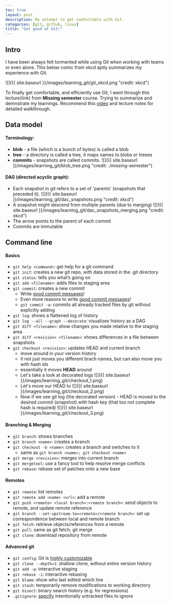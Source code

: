 ```yaml
---
toc: true
layout: post
description: My attempt to get comfortable with Git.
categories: [git, github, linux]
title: "Get good at Git!"
---
```


## Intro

I have been always felt tormented while using Git when working with teams or even alone. This below comic from xkcd aptly summarizes my experience with Git.

![]({{ site.baseurl }}/images/learning_git/git_xkcd.png "credit: xkcd")

To finally get comfortable, and efficiently use Git, I went through this lecture(link) from **Missing semester** course. Trying to summarize and demnstrate my learnings. Recommend this [video](https://missing.csail.mit.edu/2020/version-control/) and lecture notes for detailed walkthrough.

## Data model

#### Terminology:
- **blob** - a file (which is a bunch of bytes) is called a blob 
- **tree** - a directory is called a tree, it maps names to blobs or treees
- **commits** - snapshots are called commits.
    ![]({{ site.baseurl }}/images/learning_git/blob_tree.png "credit: ./missing-semester")

#### DAG (directed acyclic graph):
- Each snapshot in git refers to a set of 'parents' (snapshots that preceded it).
    ![]({{ site.baseurl }}/images/learning_git/dac_snapshots.png "credit: xkcd")
- A snapshot might descend from multiple parents (due to merging)
    ![]({{ site.baseurl }}/images/learning_git/dac_snapshots_merging.png "credit: xkcd")
- The arrow points to the parent of each commit
- Commits are immutable

## Command line

#### Basics
- ```git help <command>```: get help for a git command
- ```git init```: creates a new git repo, with data stored in the .git directory
- ```git status```: tells you what’s going on
- ```git add <filename>```: adds files to staging area
- ```git commit```: creates a new commit
    - Write [good commit messages](https://tbaggery.com/2008/04/19/a-note-about-git-commit-messages.html)!
    - Even more reasons to write [good commit messages](https://chris.beams.io/posts/git-commit/)!
    - ```git commit -a```: commits all already tracked files by git without explicitly adding
- ```git log```: shows a flattened log of history
- ```git log --all --graph --decorate```: visualizes history as a DAG
- ```git diff <filename>```: show changes you made relative to the staging area
- ```git diff <revision> <filename>```: shows differences in a file between snapshots
- ```git checkout <revision>```: updates HEAD and current branch
    - move around in your version history
    - it not just moves you different brach names, but can also move you with hash ids
    - essentially it moves **HEAD** around
    - Let's take a look at decorated logs
        ![]({{ site.baseurl }}/images/learning_git/checkout_1.png)
    - Let's move our HEAD to <commit a82dba6861f89136758bbda480f030292e9543ae>
        ![]({{ site.baseurl }}/images/learning_git/checkout_2.png)
    - Now if we see git log (the decorated version) - HEAD is moved to the desired commit (snapshot) with hash key (that too not complete hash is required)
        ![]({{ site.baseurl }}/images/learning_git/checkout_3.png)

#### Branching & Merging
- ```git branch```: shows branches
- ```git branch <name>```: creates a branch
- ```git checkout -b <name>```: creates a branch and switches to it
    - same as ```git branch <name>; git checkout <name>```
- ```git merge <revision>```: merges into current branch
- ```git mergetool```: use a fancy tool to help resolve merge conflicts
- ```git rebase```: rebase set of patches onto a new base

#### Remotes
- ```git remote```: list remotes
- ```git remote add <name> <url>```: add a remote
- ```git push <remote> <local branch>:<remote branch>```: send objects to remote, and update remote reference
- ```git branch --set-upstream-to=<remote>/<remote branch>```: set up correspondence between local and remote branch
- ```git fetch```: retrieve objects/references from a remote
- ```git pull```: same as git fetch; git merge
- ```git clone```: download repository from remote

#### Advanced git
- ```git config```: Git is [highly customizable](https://git-scm.com/docs/git-config)
- ```git clone --depth=1```: shallow clone, without entire version history
- ```git add -p```: interactive staging
- ```git rebase -i```: interactive rebasing
- ```git blame```: show who last edited which line
- ```git stash```: temporarily remove modifications to working directory
- ```git bisect```: binary search history (e.g. for regressions)
- ```.gitignore```: [specify](https://git-scm.com/docs/gitignore) intentionally untracked files to ignore
